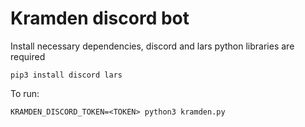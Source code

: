 # Kramden discord bot

Install necessary dependencies, discord and lars python libraries are required

`
pip3 install discord lars
`

To run:

`
KRAMDEN_DISCORD_TOKEN=<TOKEN> python3 kramden.py
`

